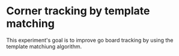 Corner tracking by template matching
====================================

This experiment's goal is to improve go board tracking by using the template
matchiung algorithm.
